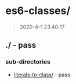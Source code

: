 # es6-classes/

> 2020-4-1 23:40:17 

## ./ - pass


### sub-directories

* [literals-to-class/](./literals-to-class/REVIEW.md) - pass

